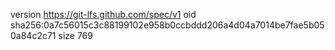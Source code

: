 version https://git-lfs.github.com/spec/v1
oid sha256:0a7c56015c3c88199102e958b0ccbddd206a4d04a7014be7fae5b050a84c2c71
size 769
